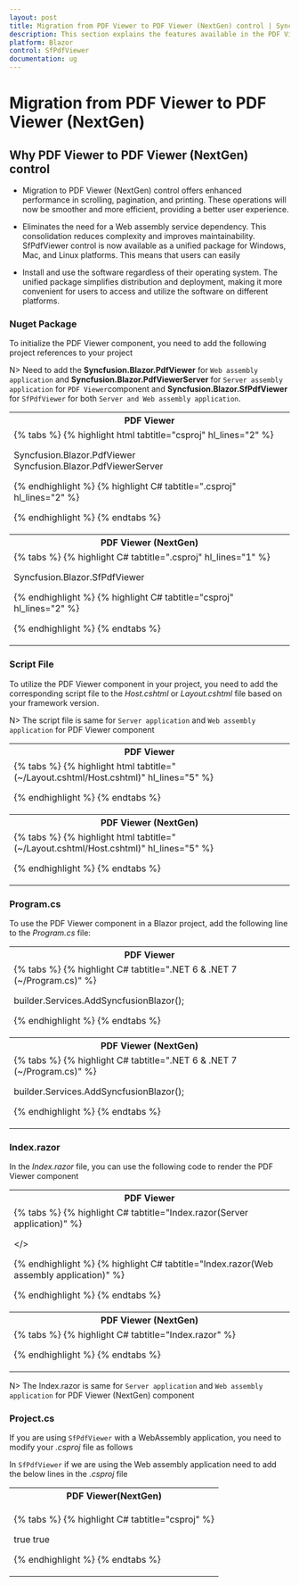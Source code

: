 ```yaml
---
layout: post
title: Migration from PDF Viewer to PDF Viewer (NextGen) control | Syncfusion
description: This section explains the features available in the PDF Viewer (NextGen) control over PDF Viewer.
platform: Blazor
control: SfPdfViewer
documentation: ug
---
```


# Migration from PDF Viewer to PDF Viewer (NextGen)

## Why PDF Viewer to PDF Viewer (NextGen) control

* Migration to PDF Viewer (NextGen) control offers enhanced performance in scrolling, pagination, and printing. These operations will now be smoother and more efficient, providing a better user experience.

* Eliminates the need for a Web assembly service dependency. This consolidation reduces complexity and improves maintainability.
SfPdfViewer control is now available as a unified package for Windows, Mac, and Linux platforms. This means that users can easily 

* Install and use the software regardless of their operating system. The unified package simplifies distribution and deployment, making it more convenient for users to access and utilize the software on different platforms.

### Nuget Package

To initialize the PDF Viewer component, you need to add the following project references to your project

N> Need to add the **Syncfusion.Blazor.PdfViewer** for `Web assembly application` and **Syncfusion.Blazor.PdfViewerServer** for `Server assembly application` for `PDF Viewer`component and **Syncfusion.Blazor.SfPdfViewer** for `SfPdfViewer` for both `Server and Web assembly application`.

<table>
<tr>
<th>PDF Viewer</th>
</tr>
<tr>
<td>
{% tabs %}
{% highlight html tabtitle="csproj" hl_lines="2" %}

Syncfusion.Blazor.PdfViewer
Syncfusion.Blazor.PdfViewerServer

{% endhighlight %}
{% highlight C# tabtitle=".csproj" hl_lines="2" %}

<ItemGroup>
    <PackageReference Include="Syncfusion.Blazor.PdfViewerServer.Windows"/>
</ItemGroup>

{% endhighlight %}
{% endtabs %}
</td>
</tr>
<tr>
<th>PDF Viewer (NextGen)</th>
</tr>
<tr>
<td>
{% tabs %}
{% highlight C# tabtitle=".csproj" hl_lines="1" %}

Syncfusion.Blazor.SfPdfViewer

{% endhighlight %}
{% highlight C# tabtitle="csproj" hl_lines="2" %}

<ItemGroup>
    <PackageReference Include="Syncfusion.Blazor.SfPdfViewer"/>
</ItemGroup>

{% endhighlight %}
{% endtabs %}
</td>
</tr>
</table>

### Script File

To utilize the PDF Viewer component in your project, you need to add the corresponding script file to the *Host.cshtml* or *Layout.cshtml* file based on your framework version.

N> The script file is same for `Server application` and `Web assembly application` for PDF Viewer component

<table>
<tr>
<th>PDF Viewer</th>
</tr>
<tr>
<td>
{% tabs %}
{% highlight html tabtitle="(~/Layout.cshtml/Host.cshtml)" hl_lines="5" %}

<head>
    <!-- Syncfusion Blazor PDF Viewer controls theme style sheet -->
    <link href="_content/Syncfusion.Blazor.Themes/bootstrap5.css" rel="stylesheet" />
    <!-- Syncfusion Blazor PDF Viewer controls scripts -->
    <script src="_content/Syncfusion.Blazor.PdfViewer/scripts/syncfusion-blazor-pdfviewer.min.js" type="text/javascript"></script>
</head>

{% endhighlight %}
{% endtabs %}
</td>
</tr>
<tr>
<th>PDF Viewer (NextGen)</th>
</tr>
<tr>
<td>
{% tabs %}
{% highlight html tabtitle="(~/Layout.cshtml/Host.cshtml)" hl_lines="5" %}

<head>
    <!-- Syncfusion Blazor SfPdfViewer controls theme style sheet -->
    <link href="_content/Syncfusion.Blazor.Themes/bootstrap5.css" rel="stylesheet" />
    <!-- Syncfusion Blazor SfPdfViewer controls scripts -->
    <script src="_content/Syncfusion.Blazor.SfPdfViewer/scripts/syncfusion-blazor-sfpdfviewer.min.js" type="text/javascript"></script>
</head>

{% endhighlight %}
{% endtabs %}
</td>
</tr>
</table>

### Program.cs

To use the PDF Viewer component in a Blazor project, add the following line to the *Program.cs* file:

<table>
<tr>
<th>PDF Viewer</th>
</tr>
<tr>
<td>
{% tabs %}
{% highlight C# tabtitle=".NET 6 & .NET 7 (~/Program.cs)" %}

builder.Services.AddSyncfusionBlazor();

{% endhighlight %}
{% endtabs %}
</td>
</tr>

<tr>
<th>PDF Viewer (NextGen)</th>
</tr>
<tr>
<td>
{% tabs %}
{% highlight C# tabtitle=".NET 6 & .NET 7 (~/Program.cs)" %}

builder.Services.AddSyncfusionBlazor();

{% endhighlight %}
{% endtabs %}
</td>
</tr>
</table>

### Index.razor

In the *Index.razor* file, you can use the following code to render the PDF Viewer component

<table>
<tr>
<th>PDF Viewer</th>
</tr>
<tr>
<td>
{% tabs %}
{% highlight C# tabtitle="Index.razor(Server application)" %}

<SfPdfViewerServer DocumentPath="PDF_Succinctly.pdf" Height="100%" Width="100%"></></SfPdfViewerServer>

{% endhighlight %}
{% highlight C# tabtitle="Index.razor(Web assembly application)" %}

<SfPdfViewer DocumentPath="PDF_Succinctly.pdf" ServiceUrl="api/pdfviewer" Height="100%" Width="100%"></SfPdfViewer>

{% endhighlight %}
{% endtabs %}

</td>
</tr>
<tr>
<th>PDF Viewer (NextGen)</th>
</tr>
<tr>
<td>
{% tabs %}
{% highlight C# tabtitle="Index.razor" %}

<SfPdfViewer2 DocumentPath="PDF_Succinctly.pdf" Height="100%" Width="100%"></SfPdfViewer2>

{% endhighlight %}
{% endtabs %}
</td>
</tr>
</table>

N> The Index.razor is same for `Server application` and `Web assembly application` for PDF Viewer (NextGen) component

### Project.cs

If you are using `SfPdfViewer` with a WebAssembly application, you need to modify your *.csproj* file as follows

In `SfPdfViewer` if we are using the Web assembly application need to add the below lines in the *.csproj* file 

<table>
<tr>
<th>PDF Viewer(NextGen)</th>
</tr>
<td>

{% tabs %}
{% highlight C# tabtitle="csproj" %}

<ItemGroup>
    <NativeFileReference Include="$(SkiaSharpStaticLibraryPath)\2.0.23\*.a" />
</ItemGroup>

<PropertyGroup>
	<WasmNativeStrip>true</WasmNativeStrip>
	<WasmBuildNative>true</WasmBuildNative>
</PropertyGroup>

{% endhighlight %}
{% endtabs %}

</td>
</table>
